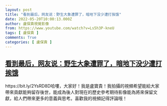 ```yaml
---
layout: post
title: "看到最后，网友说：野生大象遭罪了，暗地下没少遭打挨饿"
date: 2022-05-20T10:00:13.000Z
author: 盧保貴視覺影像
from: https://www.youtube.com/watch?v=Ls5h3P-kneU
tags: [ 盧保貴 ]
comments: True
categories: [ 盧保貴 ]
---
```

<!--1653040813000-->
[看到最后，网友说：野生大象遭罪了，暗地下没少遭打挨饿](https://www.youtube.com/watch?v=Ls5h3P-kneU)
------

<div>
https://bit.ly/2YsRD8D哈嘍，大家好！我是盧寶貴！我拍攝的視頻希望能給大家帶來貢獻能夠留存後世，能成為後人對現在的歷史參考期待影像能為將來保留文獻，給人們帶來更多的意義與思考。喜歡我的視頻記得評論哦！
</div>
